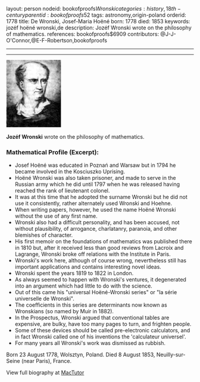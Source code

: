 layout: person
nodeid: bookofproofs$Wronski
categories: history,18th-century
parentid: bookofproofs$52
tags: astronomy,origin-poland
orderid: 1778
title: De Wronski, Josef-Maria Hoëné
born: 1778
died: 1853
keywords: jozéf hoëné wronski,de
description: Jozéf Wronski wrote on the philosophy of mathematics.
references: bookofproofs$6909
contributors: @J-J-O'Connor,@E-F-Robertson,bookofproofs

---



---

![Wronski.jpg](https://github.com/bookofproofs/bookofproofs.github.io/blob/main/_sources/_assets/images/portraits/Wronski.jpg?raw=true)

**Jozéf Wronski** wrote on the philosophy of mathematics.

### Mathematical Profile (Excerpt):
* Josef Hoëné was educated in Poznań and Warsaw but in 1794 he became involved in the Kosciuszko Uprising.
* Hoëné Wronski was also taken prisoner, and made to serve in the Russian army which he did until 1797 when he was released having reached the rank of lieutenant colonel.
* It was at this time that he adopted the surname Wronski but he did not use it consistently, rather alternately used Wronski and Hoehne.
* When writing papers, however, he used the name Hoëné Wronski without the use of any first name.
* Wronski also had a difficult personality, and has been accused, not without plausibility, of arrogance, charlatanry, paranoia, and other blemishes of character.
* His first memoir on the foundations of mathematics was published there in 1810 but, after it received less than good reviews from Lacroix and Lagrange, Wronski broke off relations with the Institute in Paris.
* Wronski's work here, although of course wrong, nevertheless still has important applications and contains interesting novel ideas.
* Wronski spent the years 1819 to 1822 in London.
* As always seemed to happen with Wronski's ventures, it degenerated into an argument which had little to do with the science.
* Out of this came his "universal Hoëné-Wronski series" or "la série universelle de Wronski".
* The coefficients in this series are determinants now known as Wronskians (so named by Muir in 1882).
* In the Prospectus, Wronski argued that conventional tables are expensive, are bulky, have too many pages to turn, and frighten people.
* Some of these devices should be called pre-electronic calculators, and in fact Wronski called one of his inventions the 'calculateur universel'.
* For many years all Wronski's work was dismissed as rubbish.

Born 23 August 1778, Wolsztyn, Poland. Died 8 August 1853, Neuilly-sur-Seine (near Paris), France.

View full biography at [MacTutor](https://mathshistory.st-andrews.ac.uk/Biographies/Wronski/)
